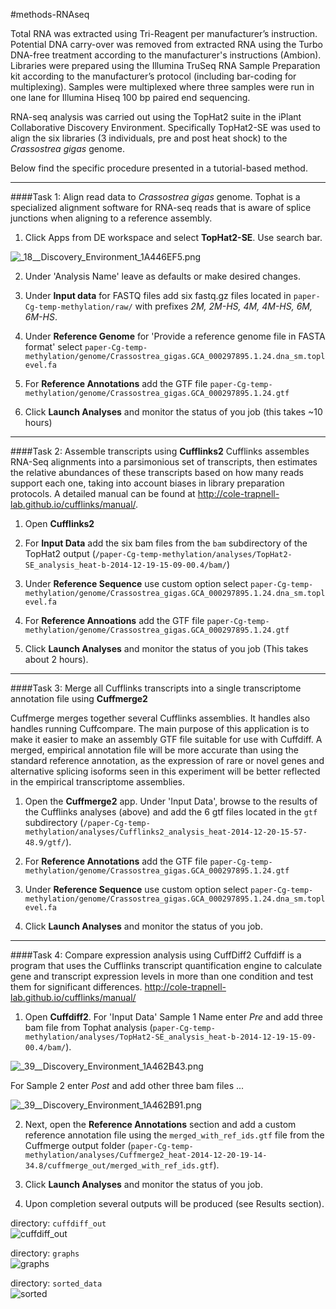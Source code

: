 #methods-RNAseq



Total RNA was extracted using Tri-Reagent per manufacturer’s instruction. Potential DNA carry-over was removed from extracted RNA using the Turbo DNA-free treatment according to the manufacturer's instructions (Ambion). Libraries were prepared using the Illumina TruSeq RNA Sample Preparation kit according to the manufacturer’s protocol (including bar-coding for multiplexing). Samples were multiplexed where three samples were run in one lane for Illumina Hiseq 100 bp paired end sequencing.

RNA-seq analysis was carried out using the TopHat2 suite in the iPlant Collaborative Discovery Environment. Specifically TopHat2-SE was used to align the six libraries (3 individuals, pre and post heat shock)  to the _Crassostrea gigas_ genome.  

Below find the specific procedure presented in a tutorial-based method. 

---

####Task 1: Align read data to _Crassostrea gigas_ genome.
Tophat is a specialized alignment software for RNA-seq reads that is aware of splice junctions when aligning to a reference assembly.

1) Click Apps from DE workspace and select **TopHat2-SE**. Use search bar.

<img src="http://eagle.fish.washington.edu/cnidarian/skitch/_18__Discovery_Environment_1A446EF5.png" alt="_18__Discovery_Environment_1A446EF5.png"/>


2) Under 'Analysis Name' leave as defaults or make desired changes.

3) Under **Input data** for FASTQ files add six fastq.gz files located in `paper-Cg-temp-methylation/raw/` with prefixes _2M, 2M-HS, 4M, 4M-HS, 6M, 6M-HS_. 

4) Under **Reference Genome** for 'Provide a reference genome file in FASTA format' select `paper-Cg-temp-methylation/genome/Crassostrea_gigas.GCA_000297895.1.24.dna_sm.toplevel.fa` 

5) For **Reference Annotations** add the GTF file `paper-Cg-temp-methylation/genome/Crassostrea_gigas.GCA_000297895.1.24.gtf`

6) Click **Launch Analyses** and monitor the status of you job (this takes ~10 hours)

---

####Task 2: Assemble transcripts using **Cufflinks2**
Cufflinks assembles RNA-Seq alignments into a parsimonious set of transcripts, then estimates the relative abundances of these transcripts based on how many reads support each one, taking into account biases in library preparation protocols. A detailed manual can be found at http://cole-trapnell-lab.github.io/cufflinks/manual/.

1) Open **Cufflinks2**

2) For **Input Data** add the six bam files from the `bam` subdirectory of the TopHat2 output (`/paper-Cg-temp-methylation/analyses/TopHat2-SE_analysis_heat-b-2014-12-19-15-09-00.4/bam/`)

3) Under **Reference Sequence** use custom option select `paper-Cg-temp-methylation/genome/Crassostrea_gigas.GCA_000297895.1.24.dna_sm.toplevel.fa` 

4) For **Reference Annoations** add the GTF file  `paper-Cg-temp-methylation/genome/Crassostrea_gigas.GCA_000297895.1.24.gtf`

5) Click **Launch Analyses** and monitor the status of you job (This takes about 2 hours).

---

####Task 3: Merge all Cufflinks transcripts into a single transcriptome annotation file using **Cuffmerge2**

Cuffmerge merges together several Cufflinks assemblies. It handles also handles running Cuffcompare. The main purpose of this application is to make it easier to make an assembly GTF file suitable for use with Cuffdiff. A merged, empirical annotation file will be more accurate than using the standard reference annotation, as the expression of rare or novel genes and alternative splicing isoforms seen in this experiment will be better reflected in the empirical transcriptome assemblies. 

1) Open the **Cuffmerge2** app. Under 'Input Data', browse to the results of the Cufflinks analyses (above) and add the 6 gtf files located in the `gtf` subdirectory (`/paper-Cg-temp-methylation/analyses/Cufflinks2_analysis_heat-2014-12-20-15-57-48.9/gtf/`).

2) For **Reference Annotations** add the GTF file `paper-Cg-temp-methylation/genome/Crassostrea_gigas.GCA_000297895.1.24.gtf`

3) Under **Reference Sequence** use custom option select `paper-Cg-temp-methylation/genome/Crassostrea_gigas.GCA_000297895.1.24.dna_sm.toplevel.fa` 

4) Click **Launch Analyses** and monitor the status of you job.


---
####Task 4: Compare expression analysis using CuffDiff2
Cuffdiff is a program that uses the Cufflinks transcript quantification engine to calculate gene and transcript expression levels in more than one condition and test them for significant differences. <http://cole-trapnell-lab.github.io/cufflinks/manual/>

1) Open **Cuffdiff2**. For 'Input Data' Sample 1 Name enter _Pre_ and add three bam file from Tophat analysis (`paper-Cg-temp-methylation/analyses/TopHat2-SE_analysis_heat-b-2014-12-19-15-09-00.4/bam/`).

<img src="http://eagle.fish.washington.edu/cnidarian/skitch/_39__Discovery_Environment_1A462B43.png" alt="_39__Discovery_Environment_1A462B43.png"/>

For Sample 2 enter _Post_ and add other three bam files ...

<img src="http://eagle.fish.washington.edu/cnidarian/skitch/_39__Discovery_Environment_1A462B91.png" alt="_39__Discovery_Environment_1A462B91.png"/>

2) Next, open the **Reference Annotations** section and add a custom reference annotation file using the `merged_with_ref_ids.gtf` file from the Cuffmerge output folder (`paper-Cg-temp-methylation/analyses/Cuffmerge2_heat-2014-12-20-19-14-34.8/cuffmerge_out/merged_with_ref_ids.gtf`). 

3) Click **Launch Analyses** and monitor the status of you job.

4) Upon completion several outputs will be produced (see Results section).

directory: `cuffdiff_out`      
![cuffdiff_out](http://eagle.fish.washington.edu/cnidarian/skitch/_56__Discovery_Environment_1B3467F5.png)

directory: `graphs`    
![graphs](http://eagle.fish.washington.edu/cnidarian/skitch/_56__Discovery_Environment_1B34687C.png)     

directory: `sorted_data`    
![sorted](http://eagle.fish.washington.edu/cnidarian/skitch/_56__Discovery_Environment_1B346899.png)
